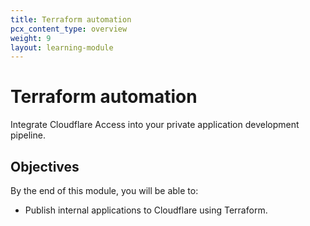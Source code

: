 ```yaml
---
title: Terraform automation
pcx_content_type: overview
weight: 9
layout: learning-module
---
```


# Terraform automation

Integrate Cloudflare Access into your private application development pipeline.

## Objectives

By the end of this module, you will be able to:

- Publish internal applications to Cloudflare using Terraform.

